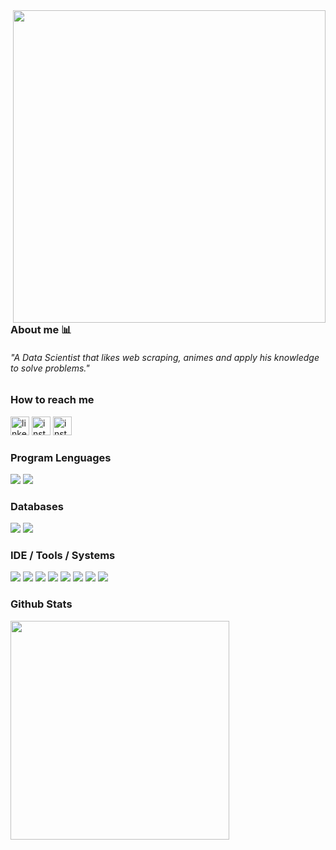 <div>
<img align="right" height="500em" src="https://user-images.githubusercontent.com/100642061/173202394-11f05595-21af-4cfe-95c7-d76fb1ebbd03.gif">
</div>

### About me 📊
<div>
   <h6 align="left">"A Data Scientist that likes web scraping, animes and apply his knowledge to solve problems."
</div>

### How to reach me
   [<img height='30' src='https://img.shields.io/badge/LinkedIn-000?style=for-the-badge&logo=linkedin&logoColor=blue' alt='linkedin'>](https://www.linkedin.com/in/gabrielcdev/)
   [<img height='30' src='https://img.shields.io/badge/instagram-000?style=for-the-badge&logo=instagram&logoColor=a10d37' alt='instagram'>](https://www.instagram.com/krd.gabriel/)
   [<img height='30' src='https://img.shields.io/badge/-Hackerrank-000?style=for-the-badge&logo=HackerRank&logoColor=2EC866' alt='instagram'>](https://www.hackerrank.com/gabrielcdev)

### Program Lenguages
<div>
  <img src="https://img.shields.io/badge/Python-000?style=for-the-badge&logo=python&logoColor=blue"/>
  <img src="https://img.shields.io/badge/Bash-000?style=for-the-badge&logo=GNU%20Bash&logoColor=green"/>
</div>


### Databases
<div>
  <img src="https://img.shields.io/badge/PostgreSQL-000?style=for-the-badge&logo=postgresql&logoColor=green"/>
  <img src="https://img.shields.io/badge/MySQL-000?style=for-the-badge&logo=mysql&logoColor=61DAFB"/>
</div>


### IDE / Tools / Systems
<div>
  <img src="https://img.shields.io/badge/VS_Code-000?style=for-the-badge&logo=visual%20studio&logoColor=5C2D91"/>
  <img src="https://img.shields.io/badge/Jupyter-000?&style=for-the-badge&logo=Jupyter&logoColor=F37626"/>
  <img src="https://img.shields.io/badge/Pandas-000?style=for-the-badge&logo=Pandas&logoColor=0b3578"/>
  <img src="https://img.shields.io/badge/Git-000.svg?&style=for-the-badge&logo=Git&logoColor=red"/>
  <img src="https://img.shields.io/badge/Selenium-000?style=for-the-badge&logo=Selenium&logoColor=76bc2f"/>
  <img src="https://img.shields.io/badge/Postman-000?style=for-the-badge&logo=Postman&logoColor=F37626"/>
  <img src="https://img.shields.io/badge/Windows-000?style=for-the-badge&logo=windows&logoColor=blue"/>
  <img src="https://img.shields.io/badge/Linux-000?style=for-the-badge&logo=linux-mint&logoColor=87CF3E"/>
</div>

### Github Stats
<div>
  <img src="https://github-readme-stats.vercel.app/api/top-langs/?username=gabrielcordeiro2&layout=compact&theme=radical" width="350"/>
</div>
